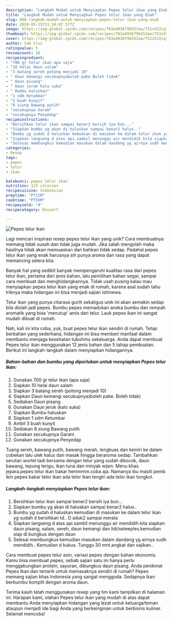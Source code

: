 ```yaml
---
description: "Langkah Mudah untuk Menyiapkan Pepes telur ikan yang Enak"
title: "Langkah Mudah untuk Menyiapkan Pepes telur ikan yang Enak"
slug: 988-langkah-mudah-untuk-menyiapkan-pepes-telur-ikan-yang-enak
date: 2020-05-25T11:34:07.577Z
image: https://img-global.cpcdn.com/recipes/f83a4936f9b553ae/751x532cq70/pepes-telur-ikan-foto-resep-utama.jpg
thumbnail: https://img-global.cpcdn.com/recipes/f83a4936f9b553ae/751x532cq70/pepes-telur-ikan-foto-resep-utama.jpg
cover: https://img-global.cpcdn.com/recipes/f83a4936f9b553ae/751x532cq70/pepes-telur-ikan-foto-resep-utama.jpg
author: Sam Cruz
ratingvalue: 5
reviewcount: 10
recipeingredient:
- "700 gr telur ikan apa saja"
- "10 helai daun salam"
- "3 batang sereh potong menjadi 10"
- " Daun kemangi secukupnyaboleh pake Boleh tidak"
- " Daun pisang"
- " Daun jeruk kalo suka"
- " Bumbu haluskan"
- "1 sdm Ketumbar"
- "3 buah kunyit"
- "8 siung Bawang putih"
- "secukupnya Garam"
- "secukupnya Penyedap"
recipeinstructions:
- "Bersihkan telur ikan sampai bener2 bersih iya bun..."
- "Siapkan bumbu yg akan di haluskan sampai benar2 halus.."
- "Bumbu yg sudah d haluskan kemudian di masukan ke dalam telur ikan yg sudah d bersihkan td.. D aduk2 sampai merata"
- "Siapkan langseng d atas api.sambil menunggu air mendidih kita siapkan daun pisang, salam, sereh, daun kemangi dan lidi/seteeples.kemudian siap di bungkus dengan daun"
- "Selesai membungkus kemudian masukan dalam dandang yg airnya sudh mendidih.. Kemudian d kukus. Tunggu 30 mnt.angkat dan sajikan.."
categories:
- Resep
tags:
- pepes
- telur
- ikan

katakunci: pepes telur ikan 
nutrition: 123 calories
recipecuisine: Indonesian
preptime: "PT21M"
cooktime: "PT55M"
recipeyield: "4"
recipecategory: Dessert

---
```



![Pepes telur ikan](https://img-global.cpcdn.com/recipes/f83a4936f9b553ae/751x532cq70/pepes-telur-ikan-foto-resep-utama.jpg)

Lagi mencari inspirasi resep pepes telur ikan yang unik? Cara membuatnya memang tidak susah dan tidak juga mudah. Jika salah mengolah maka hasilnya tidak akan memuaskan dan bahkan tidak sedap. Padahal pepes telur ikan yang enak harusnya sih punya aroma dan rasa yang dapat memancing selera kita.

Banyak hal yang sedikit banyak mempengaruhi kualitas rasa dari pepes telur ikan, pertama dari jenis bahan, lalu pemilihan bahan segar, sampai cara membuat dan menghidangkannya. Tidak usah pusing kalau mau menyiapkan pepes telur ikan yang enak di rumah, karena asal sudah tahu triknya maka hidangan ini bisa menjadi sajian istimewa.

Telur ikan yang punya citarasa gurih sekaligus unik ini akan semakin sedap bila diolah jadi pepes. Bumbu pepes memadukan aneka bumbu dan rempah aromatik yang bisa &#39;menutup&#39; amis dari telur. Lauk pepes ikan ini sangat mudah dibuat di rumah.


Nah, kali ini kita coba, yuk, buat pepes telur ikan sendiri di rumah. Tetap berbahan yang sederhana, hidangan ini bisa memberi manfaat dalam membantu menjaga kesehatan tubuhmu sekeluarga. Anda dapat membuat Pepes telur ikan menggunakan 12 jenis bahan dan 5 tahap pembuatan. Berikut ini langkah-langkah dalam menyiapkan hidangannya.

<!--inarticleads1-->

##### Bahan-bahan dan bumbu yang diperlukan untuk menyiapkan Pepes telur ikan:

1. Gunakan 700 gr telur ikan (apa saja)
1. Siapkan 10 helai daun salam
1. Siapkan 3 batang sereh (potong menjadi 10)
1. Siapkan  Daun kemangi secukupnya(boleh pake. Boleh tidak)
1. Sediakan  Daun pisang
1. Gunakan  Daun jeruk (kalo suka)
1. Siapkan  Bumbu haluskan
1. Siapkan 1 sdm Ketumbar
1. Ambil 3 buah kunyit
1. Sediakan 8 siung Bawang putih
1. Gunakan secukupnya Garam
1. Gunakan secukupnya Penyedap


Tuang sereh, bawang putih, bawang merah, lengkuas dan kemiri ke dalam cobekan lalu ulek halus dan masak hingga beraroma sedap. Tambahkan serutan wortel tadi bersama dengan telur yang sudah dikocok, daun bawang, tepung terigu, ikan tuna dan minyak wijen. Menu khas jepara.pepes telur ikan bakar hemmmm.coba aja. Namanya ibu masiti pemb ikin pepes bakar telor ikan ada telor ikan tengiri ada telor ikan tongkol. 

<!--inarticleads2-->

##### Langkah-langkah menyiapkan Pepes telur ikan:

1. Bersihkan telur ikan sampai bener2 bersih iya bun...
1. Siapkan bumbu yg akan di haluskan sampai benar2 halus..
1. Bumbu yg sudah d haluskan kemudian di masukan ke dalam telur ikan yg sudah d bersihkan td.. D aduk2 sampai merata
1. Siapkan langseng d atas api.sambil menunggu air mendidih kita siapkan daun pisang, salam, sereh, daun kemangi dan lidi/seteeples.kemudian siap di bungkus dengan daun
1. Selesai membungkus kemudian masukan dalam dandang yg airnya sudh mendidih.. Kemudian d kukus. Tunggu 30 mnt.angkat dan sajikan..


Cara membuat pepes telur asin, variasi pepes dengan bahan ekonomis. Kamu bisa membuat pepes, sebab sajian satu ini hanya perlu menggabungkan protein, sayuran, dibungkus daun pisang. Anda penikmat Pepes Ikan dan tertarik untuk memasaknya sendiri di rumah? Pepes memang sajian khas Indonesia yang sangat menggoda. Sedapnya ikan berbumbu komplit dengan aroma daun. 

Terima kasih telah menggunakan resep yang tim kami tampilkan di halaman ini. Harapan kami, olahan Pepes telur ikan yang mudah di atas dapat membantu Anda menyiapkan hidangan yang lezat untuk keluarga/teman ataupun menjadi ide bagi Anda yang berkeinginan untuk berbisnis kuliner. Selamat mencoba!
